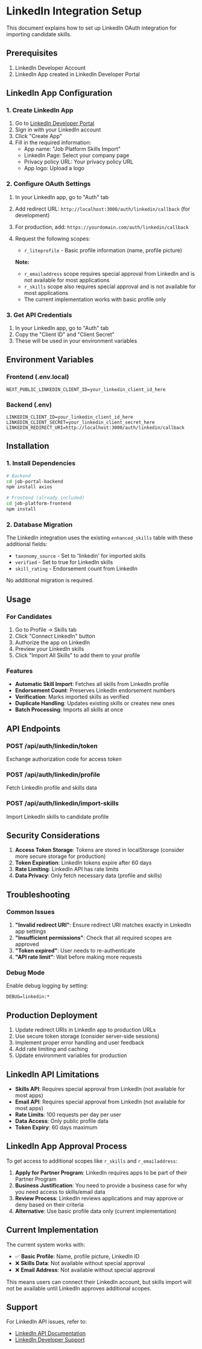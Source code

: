 # LinkedIn Integration Setup

This document explains how to set up LinkedIn OAuth integration for importing candidate skills.

## Prerequisites

1. LinkedIn Developer Account
2. LinkedIn App created in LinkedIn Developer Portal

## LinkedIn App Configuration

### 1. Create LinkedIn App

1. Go to [LinkedIn Developer Portal](https://developer.linkedin.com/)
2. Sign in with your LinkedIn account
3. Click "Create App"
4. Fill in the required information:
   - App name: "Job Platform Skills Import"
   - LinkedIn Page: Select your company page
   - Privacy policy URL: Your privacy policy URL
   - App logo: Upload a logo

### 2. Configure OAuth Settings

1. In your LinkedIn app, go to "Auth" tab
2. Add redirect URL: `http://localhost:3000/auth/linkedin/callback` (for development)
3. For production, add: `https://yourdomain.com/auth/linkedin/callback`
4. Request the following scopes:
   - `r_liteprofile` - Basic profile information (name, profile picture)
   
   **Note:** 
   - `r_emailaddress` scope requires special approval from LinkedIn and is not available for most applications
   - `r_skills` scope also requires special approval and is not available for most applications
   - The current implementation works with basic profile only

### 3. Get API Credentials

1. In your LinkedIn app, go to "Auth" tab
2. Copy the "Client ID" and "Client Secret"
3. These will be used in your environment variables

## Environment Variables

### Frontend (.env.local)

```env
NEXT_PUBLIC_LINKEDIN_CLIENT_ID=your_linkedin_client_id_here
```

### Backend (.env)

```env
LINKEDIN_CLIENT_ID=your_linkedin_client_id_here
LINKEDIN_CLIENT_SECRET=your_linkedin_client_secret_here
LINKEDIN_REDIRECT_URI=http://localhost:3000/auth/linkedin/callback
```

## Installation

### 1. Install Dependencies

```bash
# Backend
cd job-portal-backend
npm install axios

# Frontend (already included)
cd job-platform-frontend
npm install
```

### 2. Database Migration

The LinkedIn integration uses the existing `enhanced_skills` table with these additional fields:
- `taxonomy_source` - Set to 'linkedin' for imported skills
- `verified` - Set to true for LinkedIn skills
- `skill_rating` - Endorsement count from LinkedIn

No additional migration is required.

## Usage

### For Candidates

1. Go to Profile → Skills tab
2. Click "Connect LinkedIn" button
3. Authorize the app on LinkedIn
4. Preview your LinkedIn skills
5. Click "Import All Skills" to add them to your profile

### Features

- **Automatic Skill Import**: Fetches all skills from LinkedIn profile
- **Endorsement Count**: Preserves LinkedIn endorsement numbers
- **Verification**: Marks imported skills as verified
- **Duplicate Handling**: Updates existing skills or creates new ones
- **Batch Processing**: Imports all skills at once

## API Endpoints

### POST /api/auth/linkedin/token
Exchange authorization code for access token

### POST /api/auth/linkedin/profile
Fetch LinkedIn profile and skills data

### POST /api/auth/linkedin/import-skills
Import LinkedIn skills to candidate profile

## Security Considerations

1. **Access Token Storage**: Tokens are stored in localStorage (consider more secure storage for production)
2. **Token Expiration**: LinkedIn tokens expire after 60 days
3. **Rate Limiting**: LinkedIn API has rate limits
4. **Data Privacy**: Only fetch necessary data (profile and skills)

## Troubleshooting

### Common Issues

1. **"Invalid redirect URI"**: Ensure redirect URI matches exactly in LinkedIn app settings
2. **"Insufficient permissions"**: Check that all required scopes are approved
3. **"Token expired"**: User needs to re-authenticate
4. **"API rate limit"**: Wait before making more requests

### Debug Mode

Enable debug logging by setting:
```env
DEBUG=linkedin:*
```

## Production Deployment

1. Update redirect URIs in LinkedIn app to production URLs
2. Use secure token storage (consider server-side sessions)
3. Implement proper error handling and user feedback
4. Add rate limiting and caching
5. Update environment variables for production

## LinkedIn API Limitations

- **Skills API**: Requires special approval from LinkedIn (not available for most apps)
- **Email API**: Requires special approval from LinkedIn (not available for most apps)
- **Rate Limits**: 100 requests per day per user
- **Data Access**: Only public profile data
- **Token Expiry**: 60 days maximum

## LinkedIn App Approval Process

To get access to additional scopes like `r_skills` and `r_emailaddress`:

1. **Apply for Partner Program**: LinkedIn requires apps to be part of their Partner Program
2. **Business Justification**: You need to provide a business case for why you need access to skills/email data
3. **Review Process**: LinkedIn reviews applications and may approve or deny based on their criteria
4. **Alternative**: Use basic profile data only (current implementation)

## Current Implementation

The current system works with:
- ✅ **Basic Profile**: Name, profile picture, LinkedIn ID
- ❌ **Skills Data**: Not available without special approval
- ❌ **Email Address**: Not available without special approval

This means users can connect their LinkedIn account, but skills import will not be available until LinkedIn approves additional scopes.

## Support

For LinkedIn API issues, refer to:
- [LinkedIn API Documentation](https://docs.microsoft.com/en-us/linkedin/)
- [LinkedIn Developer Support](https://developer.linkedin.com/support)
